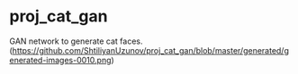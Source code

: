 # proj_cat_gan

GAN network to generate cat faces.
(https://github.com/ShtiliyanUzunov/proj_cat_gan/blob/master/generated/generated-images-0010.png)
